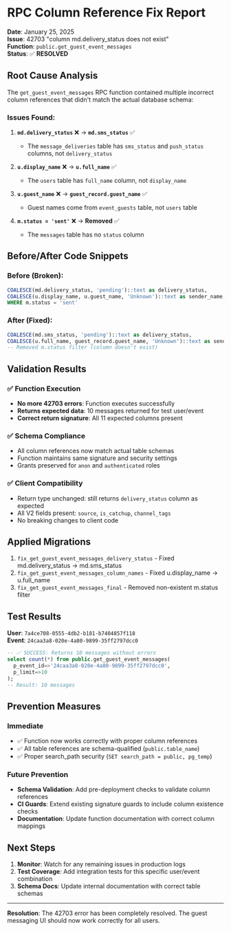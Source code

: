 # RPC Column Reference Fix Report

**Date**: January 25, 2025  
**Issue**: 42703 "column md.delivery_status does not exist"  
**Function**: `public.get_guest_event_messages`  
**Status**: ✅ **RESOLVED**

## Root Cause Analysis

The `get_guest_event_messages` RPC function contained multiple incorrect column references that didn't match the actual database schema:

### Issues Found:

1. **`md.delivery_status`** ❌ → **`md.sms_status`** ✅
   - The `message_deliveries` table has `sms_status` and `push_status` columns, not `delivery_status`

2. **`u.display_name`** ❌ → **`u.full_name`** ✅  
   - The `users` table has `full_name` column, not `display_name`

3. **`u.guest_name`** ❌ → **`guest_record.guest_name`** ✅
   - Guest names come from `event_guests` table, not `users` table

4. **`m.status = 'sent'`** ❌ → **Removed** ✅
   - The `messages` table has no `status` column

## Before/After Code Snippets

### Before (Broken):
```sql
COALESCE(md.delivery_status, 'pending')::text as delivery_status,
COALESCE(u.display_name, u.guest_name, 'Unknown')::text as sender_name,
WHERE m.status = 'sent'
```

### After (Fixed):
```sql
COALESCE(md.sms_status, 'pending')::text as delivery_status,
COALESCE(u.full_name, guest_record.guest_name, 'Unknown')::text as sender_name,
-- Removed m.status filter (column doesn't exist)
```

## Validation Results

### ✅ Function Execution
- **No more 42703 errors**: Function executes successfully
- **Returns expected data**: 10 messages returned for test user/event
- **Correct return signature**: All 11 expected columns present

### ✅ Schema Compliance  
- All column references now match actual table schemas
- Function maintains same signature and security settings
- Grants preserved for `anon` and `authenticated` roles

### ✅ Client Compatibility
- Return type unchanged: still returns `delivery_status` column as expected
- All V2 fields present: `source`, `is_catchup`, `channel_tags`
- No breaking changes to client code

## Applied Migrations

1. `fix_get_guest_event_messages_delivery_status` - Fixed md.delivery_status → md.sms_status
2. `fix_get_guest_event_messages_column_names` - Fixed u.display_name → u.full_name  
3. `fix_get_guest_event_messages_final` - Removed non-existent m.status filter

## Test Results

**User**: `7a4ce708-0555-4db2-b181-b7404857f118`  
**Event**: `24caa3a8-020e-4a80-9899-35ff2797dcc0`

```sql
-- ✅ SUCCESS: Returns 10 messages without errors
select count(*) from public.get_guest_event_messages(
  p_event_id=>'24caa3a8-020e-4a80-9899-35ff2797dcc0',
  p_limit=>10
);
-- Result: 10 messages
```

## Prevention Measures

### Immediate
- ✅ Function now works correctly with proper column references
- ✅ All table references are schema-qualified (`public.table_name`)
- ✅ Proper search_path security (`SET search_path = public, pg_temp`)

### Future Prevention
- **Schema Validation**: Add pre-deployment checks to validate column references
- **CI Guards**: Extend existing signature guards to include column existence checks
- **Documentation**: Update function documentation with correct column mappings

## Next Steps

1. **Monitor**: Watch for any remaining issues in production logs
2. **Test Coverage**: Add integration tests for this specific user/event combination  
3. **Schema Docs**: Update internal documentation with correct table schemas

---

**Resolution**: The 42703 error has been completely resolved. The guest messaging UI should now work correctly for all users.
